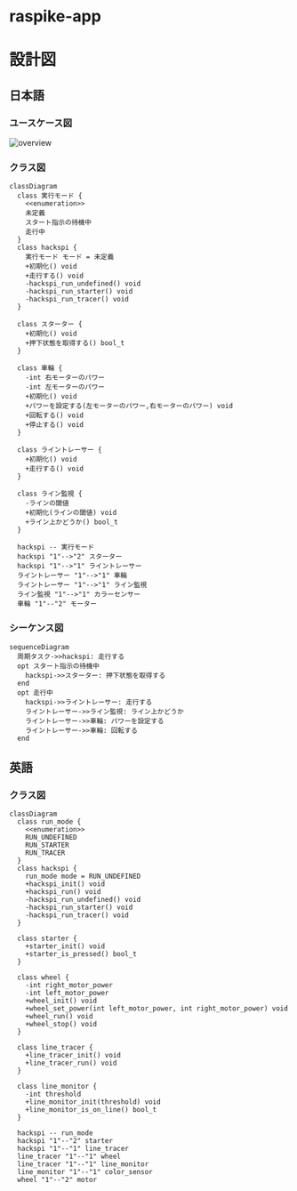 # raspike-app

# 設計図

## 日本語

### ユースケース図

![overview](https://www.plantuml.com/plantuml/svg/SoWkIImgAStDuSf9JIjHACbNACfCpoXHICaiIaqkoSpFuqfCBialKb1wldhRiww65msjIWg9nGffoLmW-SIyz9nK1IMFnEJiu89C9OLgBWM5qkBKvCHYeEZZfksFcxiUDwzwtBJgSUFgPvlsFsvS_BXnsOkj6ruix7dSEFDnKpVOi51dGwvQhhHa1LrTCDiXDIy5w280)

### クラス図

```mermaid
classDiagram
  class 実行モード {
    <<enumeration>>
    未定義
    スタート指示の待機中
    走行中
  }
  class hackspi {
    実行モード モード = 未定義
    +初期化() void
    +走行する() void
    -hackspi_run_undefined() void
    -hackspi_run_starter() void
    -hackspi_run_tracer() void
  }

  class スターター {
    +初期化() void
    +押下状態を取得する() bool_t
  }

  class 車輪 {
    -int 右モーターのパワー
    -int 左モーターのパワー
    +初期化() void
    +パワーを設定する(左モーターのパワー,右モーターのパワー) void
    +回転する() void
    +停止する() void
  }

  class ライントレーサー {
    +初期化() void
    +走行する() void
  }

  class ライン監視 {
    -ラインの閾値
    +初期化(ラインの閾値) void
    +ライン上かどうか() bool_t
  }

  hackspi -- 実行モード
  hackspi "1"-->"2" スターター
  hackspi "1"-->"1" ライントレーサー
  ライントレーサー "1"-->"1" 車輪
  ライントレーサー "1"-->"1" ライン監視
  ライン監視 "1"-->"1" カラーセンサー
  車輪 "1"--"2" モーター
```

### シーケンス図

```mermaid
sequenceDiagram
  周期タスク->>hackspi: 走行する
  opt スタート指示の待機中
    hackspi->>スターター: 押下状態を取得する
  end
  opt 走行中
    hackspi->>ライントレーサー: 走行する
    ライントレーサー->>ライン監視: ライン上かどうか
    ライントレーサー->>車輪: パワーを設定する
    ライントレーサー->>車輪: 回転する
  end
```

## 英語

### クラス図

```mermaid
classDiagram
  class run_mode {
    <<enumeration>>
    RUN_UNDEFINED
    RUN_STARTER
    RUN_TRACER
  }
  class hackspi {
    run_mode mode = RUN_UNDEFINED
    +hackspi_init() void
    +hackspi_run() void
    -hackspi_run_undefined() void
    -hackspi_run_starter() void
    -hackspi_run_tracer() void
  }

  class starter {
    +starter_init() void
    +starter_is_pressed() bool_t
  }

  class wheel {
    -int right_motor_power
    -int left_motor_power
    +wheel_init() void
    +wheel_set_power(int left_motor_power, int right_motor_power) void
    +wheel_run() void
    +wheel_stop() void
  }

  class line_tracer {
    +line_tracer_init() void
    +line_tracer_run() void
  }

  class line_monitor {
    -int threshold
    +line_monitor_init(threshold) void
    +line_monitor_is_on_line() bool_t
  }

  hackspi -- run_mode
  hackspi "1"--"2" starter
  hackspi "1"--"1" line_tracer
  line_tracer "1"--"1" wheel
  line_tracer "1"--"1" line_monitor
  line_monitor "1"--"1" color_sensor
  wheel "1"--"2" motor
```
